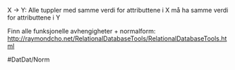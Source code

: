 X -> Y: Alle tuppler med samme verdi for attributtene i X må ha samme verdi for attributtene i Y

Finn alle funksjonelle avhengigheter + normalform: http://raymondcho.net/RelationalDatabaseTools/RelationalDatabaseTools.html

#DatDat/Norm